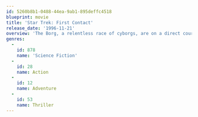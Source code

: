 ```yaml
---
id: 5260b8b1-0488-44ea-9ab1-895deffc4518
blueprint: movie
title: 'Star Trek: First Contact'
release_date: '1996-11-21'
overview: 'The Borg, a relentless race of cyborgs, are on a direct course for Earth. Violating orders to stay away from the battle, Captain Picard and the crew of the newly-commissioned USS Enterprise E pursue the Borg back in time to prevent the invaders from changing Federation history and assimilating the galaxy.'
genres:
  -
    id: 878
    name: 'Science Fiction'
  -
    id: 28
    name: Action
  -
    id: 12
    name: Adventure
  -
    id: 53
    name: Thriller
---
```


